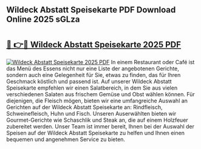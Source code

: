 ## Wildeck Abstatt Speisekarte PDF Download Online 2025 sGLza

# <h2><a href="http://gc5s5v6.nevu.top/?p=Wildeck+Abstatt+Speisekarte">🔗 👉🔴 Wildeck Abstatt Speisekarte 2025 PDF</a></h2>

[![Wildeck Abstatt Speisekarte 2025 PDF](https://i.imgur.com/dBaPXMq.png)](http://gc5s5v6.nevu.top/?p=Wildeck+Abstatt+Speisekarte)
In einem Restaurant oder Café ist das Menü des Essens nicht nur eine Liste der angebotenen Gerichte, sondern auch eine Gelegenheit für Sie, etwas zu finden, das für Ihren Geschmack köstlich und passend ist. Auf unserer Wildeck Abstatt Speisekarte empfehlen wir einen Salatbereich, in dem Sie aus vielen verschiedenen Salaten aus frischem Gemüse und Obst wählen können. Für diejenigen, die Fleisch mögen, bieten wir eine umfangreiche Auswahl an Gerichten auf der Wildeck Abstatt Speisekarte an: Rindfleisch, Schweinefleisch, Huhn und Fisch. Unseren Auserwählten bieten wir Gourmet-Gerichte wie Schaschlik und Steak an, die auf einem Holzfeuer zubereitet werden. Unser Team ist immer bereit, Ihnen bei der Auswahl der Speisen auf der Wildeck Abstatt Speisekarte zu helfen und Ihnen einen bequemen und angenehmen Service zu bieten.
